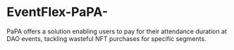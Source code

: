 # EventFlex-PaPA-
 PaPA offers a solution enabling users to pay for their attendance duration at DAO events, tackling wasteful NFT purchases for specific segments.
